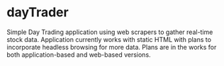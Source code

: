 # dayTrader

Simple Day Trading application using web scrapers to gather real-time stock data.
Application currently works with static HTML with plans to incorporate headless browsing for more data.
Plans are in the works for both application-based and web-based versions.
